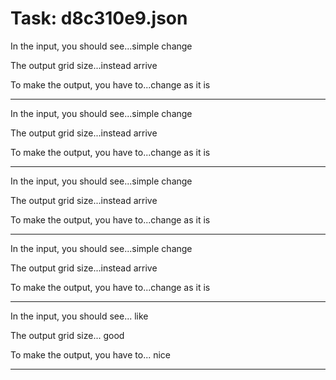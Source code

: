 # Task: d8c310e9.json

In the input, you should see...simple change

The output grid size...instead arrive

To make the output, you have to...change as it is

---

In the input, you should see...simple change

The output grid size...instead arrive

To make the output, you have to...change as it is

---

In the input, you should see...simple change

The output grid size...instead arrive

To make the output, you have to...change as it is

---

In the input, you should see...simple change

The output grid size...instead arrive

To make the output, you have to...change as it is

---

In the input, you should see... like

The output grid size... good

To make the output, you have to... nice

---

